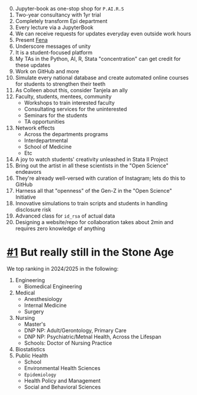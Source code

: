 0. Jupyter-book as one-stop shop for `P.AI.R.S`
1. Two-year consultancy with 1yr trial
2. Completely transform Epi department
3. Every lecture via a JupyterBook
4. We can receive requests for updates everyday even outside work hours
5. Present [Fena](https://jhustata.github.io/basic/chapter3.html#miscellany)
6. Underscore messages of unity
7. It is a student-focused platform
8. My TAs in the Python, AI, R, Stata "concentration" can get credit for these updates
9. Work on GitHub and more
10. Simulate every national database and create automated online courses for students to strengthen their teeth
11. As Colleen about this, consider Tanjela an ally
12. Faculty, students, mentees, community
    - Workshops to train interested faculty
    - Consultating services for the uninterested
    - Seminars for the students
    - TA opportunities
13. Network effects
    - Across the departments programs
    - Interdepartmental
    - School of Medicine
    - Etc
14. A joy to watch students' creativity unleashed in Stata II Project
15. Bring out the artist in all these scientists in the "Open Science" endeavors
16. They're already well-versed with curation of Instagram; lets do this to GitHub
17. Harness all that "openness" of the Gen-Z in the "Open Science" Initiative
18. Innovative simulations to train scripts and students in handling disclosure risk
19. Advanced class for `id_rsa` of actual data
20. Designing a website/repo for collaboration takes about 2min and requires zero knowledge of anything

# [#1](https://www.usnews.com/best-graduate-schools/johns-hopkins-university-162928/overall-rankings) But really still in the Stone Age

We top ranking in 2024/2025 in the following:
1. Engineering
   - Biomedical Engineering
2. Medical
   - Anesthesiology
   - Internal Medicine
   - Surgery
3. Nursing
   - Master's
   - DNP NP: Adult/Gerontology, Primary Care
   - DNP NP: Psychiatric/Metnal Health, Across the Lifespan
   - Schools: Doctor of Nursing Practice
4. Biostatistics
5. Public Health
   - School
   - Environmental Health Sciences
   - `Epidemiology`
   - Health Policy and Management
   - Social and Behavioral Sciences
